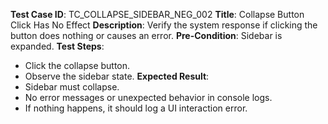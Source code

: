 **Test Case ID**: TC_COLLAPSE_SIDEBAR_NEG_002
**Title**: Collapse Button Click Has No Effect
**Description**: Verify the system response if clicking the button does nothing or causes an error.
**Pre-Condition**: Sidebar is expanded.
**Test Steps**:
  * Click the collapse button.
  * Observe the sidebar state.
**Expected Result**:
  * Sidebar must collapse.
  * No error messages or unexpected behavior in console logs.
  * If nothing happens, it should log a UI interaction error.